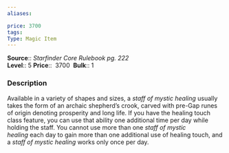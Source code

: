 ```yaml
---
aliases: 

price: 3700
tags: 
Type: Magic Item
---
```

**Source**:: _Starfinder Core Rulebook pg. 222_  
**Level**:: 5
**Price**::  3700 
**Bulk**:: 1

### Description

Available in a variety of shapes and sizes, a _staff of mystic healing_ usually takes the form of an archaic shepherd’s crook, carved with pre-Gap runes of origin denoting prosperity and long life. If you have the healing touch class feature, you can use that ability one additional time per day while holding the staff. You cannot use more than one _staff of mystic healing_ each day to gain more than one additional use of healing touch, and a _staff of mystic healing_ works only once per day.
